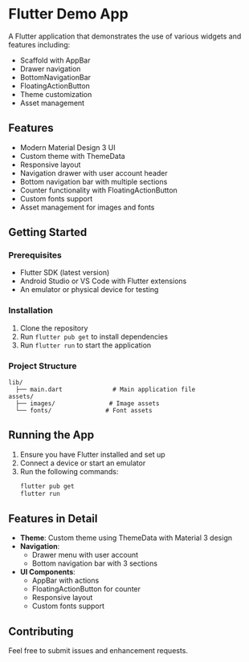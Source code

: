 # Flutter Demo App

A Flutter application that demonstrates the use of various widgets and features including:
- Scaffold with AppBar
- Drawer navigation
- BottomNavigationBar
- FloatingActionButton
- Theme customization
- Asset management

## Features

- Modern Material Design 3 UI 
- Custom theme with ThemeData
- Responsive layout
- Navigation drawer with user account header
- Bottom navigation bar with multiple sections
- Counter functionality with FloatingActionButton
- Custom fonts support
- Asset management for images and fonts

## Getting Started

### Prerequisites

- Flutter SDK (latest version)
- Android Studio or VS Code with Flutter extensions
- An emulator or physical device for testing

### Installation

1. Clone the repository
2. Run `flutter pub get` to install dependencies
3. Run `flutter run` to start the application

### Project Structure

```
lib/
  ├── main.dart              # Main application file
assets/
  ├── images/               # Image assets
  └── fonts/               # Font assets
```

## Running the App

1. Ensure you have Flutter installed and set up
2. Connect a device or start an emulator
3. Run the following commands:
   ```bash
   flutter pub get
   flutter run
   ```

## Features in Detail

- **Theme**: Custom theme using ThemeData with Material 3 design
- **Navigation**: 
  - Drawer menu with user account
  - Bottom navigation bar with 3 sections
- **UI Components**:
  - AppBar with actions
  - FloatingActionButton for counter
  - Responsive layout
  - Custom fonts support

## Contributing

Feel free to submit issues and enhancement requests.
